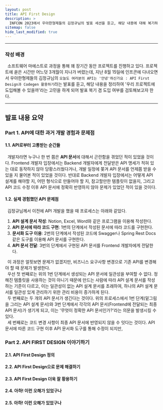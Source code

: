 ```yaml
---
layout: post
title: API First Design
description: >
  INFCON 2023에서 우아한형제들의 김정규님의 발표 세션을 듣고, 해당 내용에 대해 복기하여 보다 나은 API 명세서를 작성하는 방법에 대해 고민해보고자 게시글을 작성하게 되었다.
sitemap: false
hide_last_modified: true
---
```


---

### 작성 배경

&nbsp; 소프트웨어 마에스트로 과정을 통해 꽤 장기간 동안 프로젝트를 진행하고 있다. 프로젝트에 쏟은 시간만 어느덧 3개월이 지나가 버렸는데, 지난 8월 15일에 인프콘에 다녀오면서 우아한형제들의 김정규님의 `오늘도 여러분의 API는 '안녕'하신가요 : API First Design과 Codegen 활용하기`라는 발표를 듣고, 해당 내용을 정리하여 '우리 프로젝트에 도입해볼 수 있을까'라는 고민을 하게 되어 발표 복기 겸 도입 여부를 검토해보고자 한다.

---

## 발표 내용 요약

### Part 1. API에 대한 과거 개발 경험과 문제점

#### 1.1. API로부터 고통받는 순간들

&nbsp; 개발자라면 누구나 한 번 쯤은 **API 문서**에 대해서 곤란함을 겪었던 적이 있었을 것이다. Frontend 개발자 입장에서는 Backend 개발자에게 전달받은 API 명세가 적혀 있는 대로 동작하지 않아 당황스러웠다거나, 개발 일정에 쫒겨 API 문서를 언제쯤 받을 수 있을 지 물어본 적이 있었을 것이다. 반대로 Backend 개발자 입장에서는 어떻게 API 설계를 해야할 지, 어떤 형식으로 만들어야 할 지, 참고할만한 템플릿이 없을지, 그리고 API 코드 수정 이후 API 문서에 정확히 반영하지 않아 문제가 있었던 적이 있을 것이다.

#### 1.2. 실제 경험했던 API 문제점

&nbsp; 김정규님께서 이전에 API 개발을 했을 때 프로세스는 아래와 같았다.

1. **API 설계 문서 작성**: Notion, Excel, Word와 같은 프로그램을 이용해 작성한다.
2. **API 문서에 따라 코드 구현**: 1번의 단계에서 작성된 문서에 따라 코드를 구현한다.
3. **문서화 도구 이용**: 2번의 단계에서 작성된 코드에 Swagger나 Spring Rest Docs 같은 도구를 이용해 API 문서를 구현한다.
4. **API 문서 전달**: 3번의 단계에서 구현된 API 문서를 Frontend 개발자에게 전달한다.

&nbsp; 이 과정은 얼핏보면 문제가 없겠지만, 비즈니스 요구사항 변경으로 기존 API를 변경해야 할 때 문제가 발생한다.<br>
&nbsp; 우선 첫 번째로는 위의 1번 단계에서 생성되는 API 문서에 일관성을 부여할 수 없다. 정해진 템플릿을 사용하는 것이 아니기 때문에 만드는 사람에 따라 API 설계 문서를 작성하는 기준이 다르고, 이는 일관성이 없는 API 설계 문서를 초래하여, 하나의 API 설계 문서를 일관성 있게 관리하기 위한 관리 비용이 증가하게 된다.<br>
&nbsp; 두 번째로는 두 개의 API 문서가 생긴다는 것이다. 위의 프로세스에서 1번 단계(밑그림을 그리는 API 설계 문서)와 3번 단계에서 각각의 API 문서(Frontend에 전달되는 최종 API 문서)가 생기게 되고, 이는 '무엇이 정확한 API 문서인가?'라는 의문을 발생시킬 수 있다.<br>
&nbsp; 세 번째로는 코드 변경 사항이 최종 API 문서에 반영되지 않을 수 잇다는 것이다. API 문서에 따른 코드 구현 이후 API 문서화 도구를 통해 수정이 되지만,

### Part 2. API FIRST DESIGN 이야기하기

#### 2.1. API First Design 정의

#### 2.2. API First Design으로 문제 해결하기

#### 2.3. API First Design 더욱 잘 황용하기

#### 2.4. 아하! 이런 오해가 있었구나

#### 2.5. 아하! 이런 오해가 있었구나
